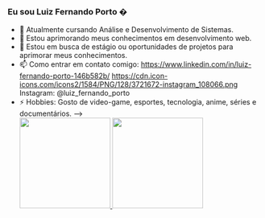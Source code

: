 ### Eu sou Luiz Fernando Porto  �


- 🔭 Atualmente cursando Análise e Desenvolvimento de Sistemas.
- 🌱 Estou aprimorando meus conhecimentos em desenvolvimento web. 
- 👯 Estou em busca de estágio ou oportunidades de projetos para aprimorar meus conhecimentos.
- 📫 Como entrar em contato comigo: https://www.linkedin.com/in/luiz-fernando-porto-146b582b/  https://cdn.icon-icons.com/icons2/1584/PNG/128/3721672-instagram_108066.png
Instagram: @luiz_fernando_porto
- ⚡ Hobbies: Gosto de video-game, esportes, tecnologia, anime, séries e documentários.
--> <div>
  <a href="https://github.com/luizfporto">
  <img height="180em" src="https://github-readme-stats.vercel.app/api?username=luizfporto&show_icons=true&theme=dracula&include_all_commits=true&count_private=true"/>
  <img height="180em" src="https://github-readme-stats.vercel.app/api/top-langs/?username=luizfporto&layout=compact&langs_count=7&theme=dracula"/>
</div>
